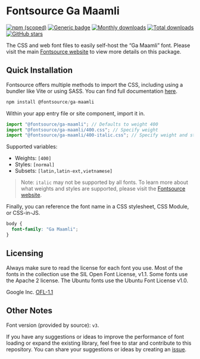 # Fontsource Ga Maamli

[![npm (scoped)](https://img.shields.io/npm/v/@fontsource/ga-maamli?color=brightgreen)](https://www.npmjs.com/package/@fontsource/ga-maamli) [![Generic badge](https://img.shields.io/badge/fontsource-passing-brightgreen)](https://github.com/fontsource/fontsource) [![Monthly downloads](https://badgen.net/npm/dm/@fontsource/ga-maamli)](https://github.com/fontsource/fontsource) [![Total downloads](https://badgen.net/npm/dt/@fontsource/ga-maamli)](https://github.com/fontsource/fontsource) [![GitHub stars](https://img.shields.io/github/stars/fontsource/fontsource.svg?style=social&label=Star)](https://github.com/fontsource/fontsource/stargazers)

The CSS and web font files to easily self-host the “Ga Maamli” font. Please visit the main [Fontsource website](https://fontsource.org/fonts/ga-maamli) to view more details on this package.

## Quick Installation

Fontsource offers multiple methods to import the CSS, including using a bundler like Vite or using SASS. You can find full documentation [here](https://fontsource.org/docs/getting-started/introduction).

```javascript
npm install @fontsource/ga-maamli
```

Within your app entry file or site component, import it in.

```javascript
import "@fontsource/ga-maamli"; // Defaults to weight 400
import "@fontsource/ga-maamli/400.css"; // Specify weight
import "@fontsource/ga-maamli/400-italic.css"; // Specify weight and style
```

Supported variables:
- Weights: `[400]`
- Styles: `[normal]`
- Subsets: `[latin,latin-ext,vietnamese]`

> Note: `italic` may not be supported by all fonts. To learn more about what weights and styles are supported, please visit the [Fontsource website](https://fontsource.org/fonts/ga-maamli).

Finally, you can reference the font name in a CSS stylesheet, CSS Module, or CSS-in-JS.

```css
body {
  font-family: "Ga Maamli";
}
```

## Licensing
Always make sure to read the license for each font you use. Most of the fonts in the collection use the SIL Open Font License, v1.1. Some fonts use the Apache 2 license. The Ubuntu fonts use the Ubuntu Font License v1.0.

Google Inc.
[OFL-1.1](http://scripts.sil.org/OFL)

## Other Notes
Font version (provided by source): `v3`.

If you have any suggestions or ideas to improve the performance of font loading or expand the existing library, feel free to star and contribute to this repository. You can share your suggestions or ideas by creating an [issue](https://github.com/fontsource/fontsource/issues).